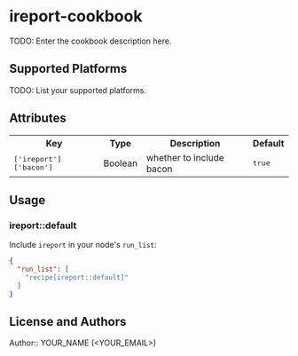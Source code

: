 # ireport-cookbook

TODO: Enter the cookbook description here.

## Supported Platforms

TODO: List your supported platforms.

## Attributes

<table>
  <tr>
    <th>Key</th>
    <th>Type</th>
    <th>Description</th>
    <th>Default</th>
  </tr>
  <tr>
    <td><tt>['ireport']['bacon']</tt></td>
    <td>Boolean</td>
    <td>whether to include bacon</td>
    <td><tt>true</tt></td>
  </tr>
</table>

## Usage

### ireport::default

Include `ireport` in your node's `run_list`:

```json
{
  "run_list": [
    "recipe[ireport::default]"
  ]
}
```

## License and Authors

Author:: YOUR_NAME (<YOUR_EMAIL>)

